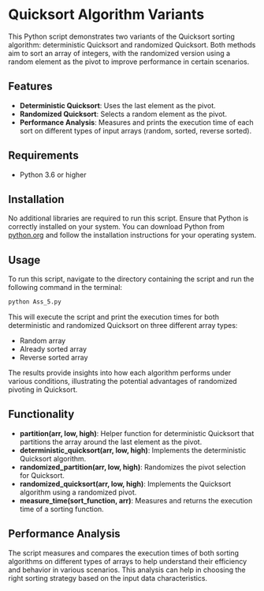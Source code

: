 
# Quicksort Algorithm Variants

This Python script demonstrates two variants of the Quicksort sorting algorithm: deterministic Quicksort and randomized Quicksort. Both methods aim to sort an array of integers, with the randomized version using a random element as the pivot to improve performance in certain scenarios.

## Features

- **Deterministic Quicksort**: Uses the last element as the pivot.
- **Randomized Quicksort**: Selects a random element as the pivot.
- **Performance Analysis**: Measures and prints the execution time of each sort on different types of input arrays (random, sorted, reverse sorted).

## Requirements

- Python 3.6 or higher

## Installation

No additional libraries are required to run this script. Ensure that Python is correctly installed on your system. You can download Python from [python.org](https://www.python.org/downloads/) and follow the installation instructions for your operating system.

## Usage

To run this script, navigate to the directory containing the script and run the following command in the terminal:

```bash
python Ass_5.py
```

This will execute the script and print the execution times for both deterministic and randomized Quicksort on three different array types:
- Random array
- Already sorted array
- Reverse sorted array

The results provide insights into how each algorithm performs under various conditions, illustrating the potential advantages of randomized pivoting in Quicksort.

## Functionality

- **partition(arr, low, high)**: Helper function for deterministic Quicksort that partitions the array around the last element as the pivot.
- **deterministic_quicksort(arr, low, high)**: Implements the deterministic Quicksort algorithm.
- **randomized_partition(arr, low, high)**: Randomizes the pivot selection for Quicksort.
- **randomized_quicksort(arr, low, high)**: Implements the Quicksort algorithm using a randomized pivot.
- **measure_time(sort_function, arr)**: Measures and returns the execution time of a sorting function.

## Performance Analysis

The script measures and compares the execution times of both sorting algorithms on different types of arrays to help understand their efficiency and behavior in various scenarios. This analysis can help in choosing the right sorting strategy based on the input data characteristics.

